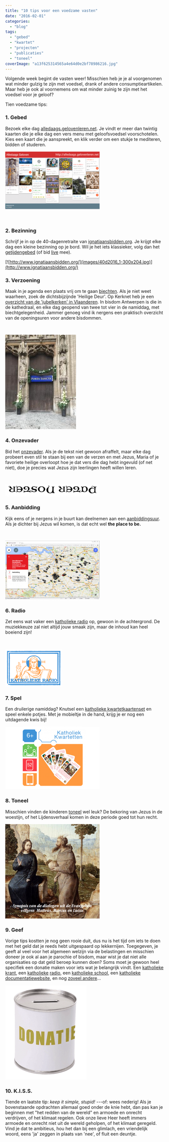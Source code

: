 ```yaml
---
title: "10 tips voor een voedzame vasten"
date: "2016-02-01"
categories: 
  - "blog"
tags: 
  - "gebed"
  - "kwartet"
  - "projecten"
  - "publicaties"
  - "toneel"
coverImage: "a13f625314565a4e64d0e2bf78986216.jpg"
---
```


Volgende week begint de vasten weer! Misschien heb je je al voorgenomen wat minder gulzig te zijn met voedsel, drank of andere consumptieartikelen. Maar heb je ook al voornemens om wat minder zuinig te zijn met het voedsel voor je geloof?

Tien voedzame tips:

### 1\. Gebed

Bezoek elke dag [alledaags.gelovenleren.net](http://alledaags.gelovenleren.net/). Je vindt er meer dan twintig kaarten die je elke dag een vers menu met geloofsvoedsel voorschotelen. Kies een kaart die je aanspreekt, en klik verder om een stukje te mediteren, bidden of studeren.

[![advertentie330](images/advertentie330-300x184.png)](http://alledaags.gelovenleren.net/)

 

### 2\. Bezinning

Schrijf je in op de 40-dagenretraite van [ignatiaansbidden.org](http://www.ignatiaansbidden.org/). Je krijgt elke dag een kleine bezinning op je bord. Wil je het iets klassieker, volg dan het [getijdengebed](http://www.tiltenberg.org/getijdengebed/login.php) (of bid [live](/blog/alledaags-getijdengebed-live/) mee).

[![http://www.ignatiaansbidden.org/](images/40d2016_1-300x204.jpg)](http://www.ignatiaansbidden.org/)

### 3\. Verzoening

Maak in je agenda een plaats vrij om te gaan [biechten](/blog/biecht/). Als je niet weet waarheen, zoek de dichtsbijzijnde 'Heilige Deur'. Op Kerknet heb je een [overzicht van de 'jubelkerken' in Vlaanderen](https://www.kerknet.be/kerknet-redactie/artikel/pelgrimeren-naar-barmhartigheid-jubelkerken-eigen-land). In bisdom Antwerpen is die in de kathedraal, en elke dag geopend van twee tot vier in de namiddag, met biechtgelegenheid. Jammer genoeg vind ik nergens een praktisch overzicht van de openingsuren voor andere bisdommen. 

 

[![Porta Sancta van de Antwerpse kathedraal, open elke dag van 2 tot 4u.](images/foto_1450080556-225x300.jpg)](https://www.kerknet.be/kerknet-redactie/artikel/pelgrimeren-naar-barmhartigheid-jubelkerken-eigen-land)

### 4\. Onzevader

Bid het [onzevader](/blog/ondersteboven-van-een-vaderons/). Als je de tekst niet gewoon afraffelt, maar elke dag probeert even stil te staan bij een van de verzen en met Jezus, Maria of je favoriete heilige overloopt hoe je dat vers die dag hebt ingevuld (of net niet), doe je precies wat Jezus zijn leerlingen heeft willen leren.

 

[![retsonretap](images/retsonretap-300x38.png)](/blog/ondersteboven-van-een-vaderons/)

### 5\. Aanbidding

Kijk eens of je nergens in je buurt kan deelnemen aan een [aanbiddingsuur](http://adoremus.maptiming.com/). Als je dichter bij Jezus wil komen, is dat echt wel __the place to be.__

 

[![aanbiddinginvlaanderenradiomaria](images/aanbiddinginvlaanderenradiomaria-300x186.png)](http://adoremus.maptiming.com)

### 6\. Radio

Zet eens wat vaker een [katholieke radio](http://radio.gelovenleren.net) op, gewoon in de achtergrond. De muziekkeuze zal niet altijd jouw smaak zijn, maar de inhoud kan heel boeiend zijn!

 

[![katholieke radio](images/katholiekeradiopromo.png)](http://radio.gelovenleren.net/)

### 7\. Spel

Een druilerige namiddag? Knutsel een [katholieke kwartetkaartenset](http://kwartet.gelovenleren.net/) en speel enkele potjes. Met je mobieltje in de hand, krijg je er nog een uitdagende kwis bij!

[![Katholiek Kwartetten](images/het-spel1-300x199.png)](http://kwartet.gelovenleren.net/)

### 8\. Toneel

Misschien vinden de kinderen [toneel](/page/bijbeltoneel/) wel leuk? De bekoring van Jezus in de woestijn, of het Lijdensverhaal komen in deze periode goed tot hun recht.

[![bekoring-toneel](images/bekoring-toneel-300x300.png)](/page/bijbeltoneel/)

### 9\. Geef

Vorige tips kostten je nog geen rooie duit, dus nu is het tijd om iets te doen met het geld dat je reeds hebt uitgespaard op lekkernijen. Toegegeven, je geeft al veel voor het algemeen welzijn via de belastingen en misschien doneer je ook al aan je parochie of bisdom, maar wist je dat niet alle organisaties op dat geld beroep kunnen doen? Soms moet je gewoon heel specifiek een donatie maken voor iets wat je belangrijk vindt. Een [katholieke krant](http://www.arnulfus.nl/), een [katholieke](http://www.radiomaria.be/giften/) [radio](http://www.radiomaria.nl/wp/?page_id=145), een [katholieke school](http://www.sint-ignatius.be/steunen/), een [katholieke documentatiewebsite](http://www.rkdocumenten.nl/rkdocs/index.php?page=3), en nog [zoveel andere](http://www.rkgoededoelen.nl/)…

[![donatie](images/donatie-258x300.png)](http://www.rkgoededoelen.nl/)

### 10\. K.I.S.S.

Tiende en laatste tip: _keep it simple, stupid!_ \---of: wees nederig! Als je bovenstaande opdrachten allemaal goed onder de knie hebt, dan pas kan je beginnen met "het redden van de wereld" en armoede en onrecht verdrijven, of het klimaat regelen. Ook onze lieve Heer heeft immers armoede en onrecht niet uit de wereld geholpen, of het klimaat geregeld. Vind je dat te ambitieus, hou het dan bij een glimlach, een vriendelijk woord, eens 'ja' zeggen in plaats van 'nee', of fluit een deuntje.
